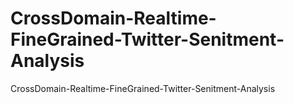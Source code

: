 # CrossDomain-Realtime-FineGrained-Twitter-Senitment-Analysis
CrossDomain-Realtime-FineGrained-Twitter-Senitment-Analysis
